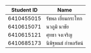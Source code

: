 | Student ID | Name                        |
|------------|-----------------------------|
| 6410455015 | รัชพล เยี่ยมกระโทก       |
| 6410615071 | นวภูมิ นาชัย              |
| 6410615121 | ศุทธา จงเจริญ             |
| 6410685173 | นิพิฐพนธ์ กำพลรัตน์      |
